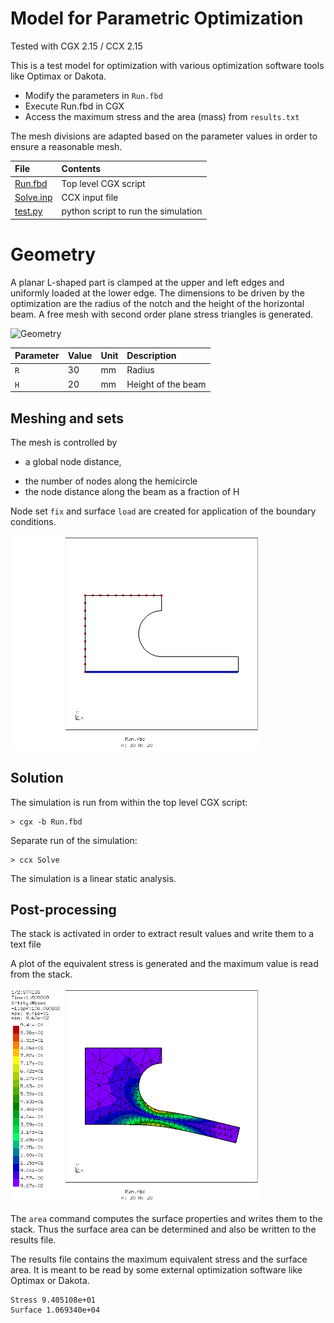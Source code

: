 # Model for Parametric Optimization

Tested with CGX 2.15 / CCX 2.15

This is a test model for optimization with various optimization software tools like Optimax or Dakota.

* Modify the parameters in `Run.fbd`
* Execute Run.fbd in CGX
* Access the maximum stress and the area (mass) from `results.txt`

The mesh divisions are adapted based on the parameter values in order to ensure a reasonable mesh.

| File                     | Contents                                                       |
| :-------                 | :-------------                                                 |
| [Run.fbd](Run.fbd)       | Top level CGX script                                           |
| [Solve.inp](Solve.inp)   | CCX input file                                                 |
| [test.py](test.py)       | python script to run the simulation                            |

# Geometry

A planar L-shaped part is clamped at the upper and left edges and uniformly loaded at the lower edge.
The dimensions to be driven by the optimization are the radius of the notch and the height of the horizontal beam.
A free mesh with second order plane stress triangles is generated.

<img src="Optimax-example.png" width="400" title="Geometry">


Parameter | Value | Unit | Description
:--       | :--   | :--  | :--
`R`       | 30    | mm   | Radius
`H`      | 20    | mm   | Height of the beam


## Meshing and sets
The mesh is controlled by
* a global node distance,
+ the number of nodes along the hemicircle
+ the node distance along the beam as a fraction of H

Node set `fix` and surface `load` are created for application of the boundary conditions.

<img src="hcpy_1.png" width="400" title="Geometry">



## Solution

The simulation is run from within the top level CGX script:
```
> cgx -b Run.fbd
```
Separate run of the simulation:
```
> ccx Solve
```
The simulation is a linear static analysis.

## Post-processing

The stack is activated in order to extract result values and write them to a text file

A plot of the equivalent stress is generated and the maximum value is read from the stack.

<img src="hcpy_2.png" width="400" title="Equivalent stress">


The `area` command computes the surface properties and writes them to the stack.
Thus the surface area can be determined and also be written to the results file.

The results file contains the maximum equivalent stress and the surface area. It is meant to be read by some external optimization software like Optimax or Dakota.

```
Stress 9.405108e+01
Surface 1.069340e+04
```
